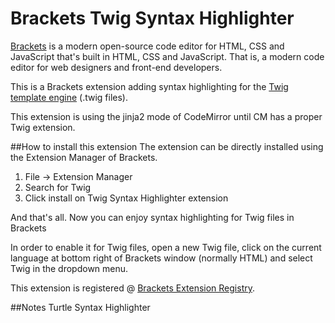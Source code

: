 
Brackets Twig Syntax Highlighter
===================================

[Brackets](http://brackets.io) is a modern open-source code editor for HTML, CSS and JavaScript that's built in HTML, CSS and JavaScript. That is, a modern code editor for web designers and front-end developers.

This is a Brackets extension adding syntax highlighting for the [Twig template engine](http://twig.sensiolabs.org/) (.twig files).

This extension is using the jinja2 mode of CodeMirror until CM has a proper Twig extension.

##How to install this extension
The extension can be directly installed using the Extension Manager of Brackets.

1. File -> Extension Manager 
2. Search for Twig
3. Click install on Twig Syntax Highlighter extension

And that's all. Now you can enjoy syntax highlighting for Twig files in Brackets

In order to enable it for Twig files, open a new Twig file, click on the current language at bottom right of Brackets window (normally HTML) and select Twig in the dropdown menu.

This extension is registered @  [Brackets Extension Registry](https://brackets-registry.aboutweb.com).

##Notes
Turtle Syntax Highlighter
